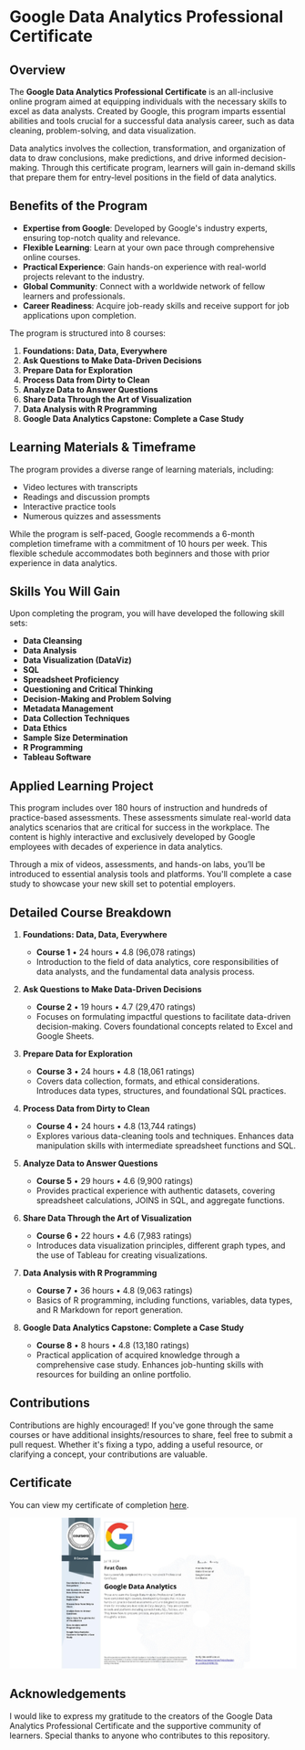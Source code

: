 # Google Data Analytics Professional Certificate

## Overview

The **Google Data Analytics Professional Certificate** is an all-inclusive online program aimed at equipping individuals with the necessary skills to excel as data analysts. Created by Google, this program imparts essential abilities and tools crucial for a successful data analysis career, such as data cleaning, problem-solving, and data visualization.

Data analytics involves the collection, transformation, and organization of data to draw conclusions, make predictions, and drive informed decision-making. Through this certificate program, learners will gain in-demand skills that prepare them for entry-level positions in the field of data analytics.

## Benefits of the Program

- **Expertise from Google**: Developed by Google's industry experts, ensuring top-notch quality and relevance.
- **Flexible Learning**: Learn at your own pace through comprehensive online courses.
- **Practical Experience**: Gain hands-on experience with real-world projects relevant to the industry.
- **Global Community**: Connect with a worldwide network of fellow learners and professionals.
- **Career Readiness**: Acquire job-ready skills and receive support for job applications upon completion.

The program is structured into 8 courses:

1. **Foundations: Data, Data, Everywhere**
2. **Ask Questions to Make Data-Driven Decisions**
3. **Prepare Data for Exploration**
4. **Process Data from Dirty to Clean**
5. **Analyze Data to Answer Questions**
6. **Share Data Through the Art of Visualization**
7. **Data Analysis with R Programming**
8. **Google Data Analytics Capstone: Complete a Case Study**

## Learning Materials & Timeframe

The program provides a diverse range of learning materials, including:

- Video lectures with transcripts
- Readings and discussion prompts
- Interactive practice tools
- Numerous quizzes and assessments

While the program is self-paced, Google recommends a 6-month completion timeframe with a commitment of 10 hours per week. This flexible schedule accommodates both beginners and those with prior experience in data analytics.

## Skills You Will Gain

Upon completing the program, you will have developed the following skill sets:

- **Data Cleansing**
- **Data Analysis**
- **Data Visualization (DataViz)**
- **SQL**
- **Spreadsheet Proficiency**
- **Questioning and Critical Thinking**
- **Decision-Making and Problem Solving**
- **Metadata Management**
- **Data Collection Techniques**
- **Data Ethics**
- **Sample Size Determination**
- **R Programming**
- **Tableau Software**

## Applied Learning Project

This program includes over 180 hours of instruction and hundreds of practice-based assessments. These assessments simulate real-world data analytics scenarios that are critical for success in the workplace. The content is highly interactive and exclusively developed by Google employees with decades of experience in data analytics.

Through a mix of videos, assessments, and hands-on labs, you’ll be introduced to essential analysis tools and platforms. You'll complete a case study to showcase your new skill set to potential employers.

## Detailed Course Breakdown

1. **Foundations: Data, Data, Everywhere**
   - **Course 1** • 24 hours • 4.8 (96,078 ratings)
   - Introduction to the field of data analytics, core responsibilities of data analysts, and the fundamental data analysis process.

2. **Ask Questions to Make Data-Driven Decisions**
   - **Course 2** • 19 hours • 4.7 (29,470 ratings)
   - Focuses on formulating impactful questions to facilitate data-driven decision-making. Covers foundational concepts related to Excel and Google Sheets.

3. **Prepare Data for Exploration**
   - **Course 3** • 24 hours • 4.8 (18,061 ratings)
   - Covers data collection, formats, and ethical considerations. Introduces data types, structures, and foundational SQL practices.

4. **Process Data from Dirty to Clean**
   - **Course 4** • 24 hours • 4.8 (13,744 ratings)
   - Explores various data-cleaning tools and techniques. Enhances data manipulation skills with intermediate spreadsheet functions and SQL.

5. **Analyze Data to Answer Questions**
   - **Course 5** • 29 hours • 4.6 (9,900 ratings)
   - Provides practical experience with authentic datasets, covering spreadsheet calculations, JOINS in SQL, and aggregate functions.

6. **Share Data Through the Art of Visualization**
   - **Course 6** • 22 hours • 4.6 (7,983 ratings)
   - Introduces data visualization principles, different graph types, and the use of Tableau for creating visualizations.

7. **Data Analysis with R Programming**
   - **Course 7** • 36 hours • 4.8 (9,063 ratings)
   - Basics of R programming, including functions, variables, data types, and R Markdown for report generation.

8. **Google Data Analytics Capstone: Complete a Case Study**
   - **Course 8** • 8 hours • 4.8 (13,180 ratings)
   - Practical application of acquired knowledge through a comprehensive case study. Enhances job-hunting skills with resources for building an online portfolio.

## Contributions

Contributions are highly encouraged! If you've gone through the same courses or have additional insights/resources to share, feel free to submit a pull request. Whether it's fixing a typo, adding a useful resource, or clarifying a concept, your contributions are valuable.

## Certificate

You can view my certificate of completion [here](https://github.com/firatozen/Google-Data-Analytics-Professional-Certificate/blob/a7d71e5d9a67c499be2b885cb9330c78d3f20ec6/CERTIFICATE.jpg).

![Certificate](CERTIFICATE.jpg)

## Acknowledgements

I would like to express my gratitude to the creators of the Google Data Analytics Professional Certificate and the supportive community of learners. Special thanks to anyone who contributes to this repository.

